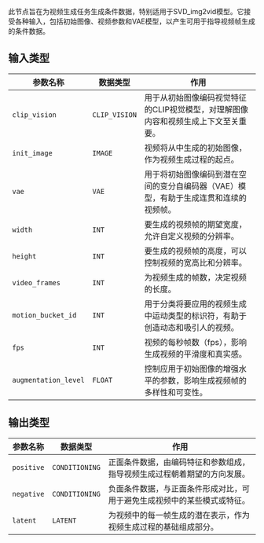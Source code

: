 
此节点旨在为视频生成任务生成条件数据，特别适用于SVD_img2vid模型。它接受各种输入，包括初始图像、视频参数和VAE模型，以产生可用于指导视频帧生成的条件数据。
## 输入类型
| 参数名称 | 数据类型 | 作用 |
| --- | --- | --- |
| `clip_vision` | `CLIP_VISION` | 用于从初始图像编码视觉特征的CLIP视觉模型，对理解图像内容和视频生成上下文至关重要。 |
| `init_image` | `IMAGE` | 视频将从中生成的初始图像，作为视频生成过程的起点。 |
| `vae` | `VAE` | 用于将初始图像编码到潜在空间的变分自编码器（VAE）模型，有助于生成连贯和连续的视频帧。 |
| `width` | `INT` | 要生成的视频帧的期望宽度，允许自定义视频的分辨率。 |
| `height` | `INT` | 要生成的视频帧的高度，可以控制视频的宽高比和分辨率。 |
| `video_frames` | `INT` | 为视频生成的帧数，决定视频的长度。 |
| `motion_bucket_id` | `INT` | 用于分类将要应用的视频生成中运动类型的标识符，有助于创造动态和吸引人的视频。 |
| `fps` | `INT` | 视频的每秒帧数（fps），影响生成视频的平滑度和真实感。 |
| `augmentation_level` | `FLOAT` | 控制应用于初始图像的增强水平的参数，影响生成视频帧的多样性和可变性。 |

## 输出类型
| 参数名称 | 数据类型 | 作用 |
| --- | --- | --- |
| `positive` | `CONDITIONING` | 正面条件数据，由编码特征和参数组成，指导视频生成过程朝着期望的方向发展。 |
| `negative` | `CONDITIONING` | 负面条件数据，与正面条件形成对比，可用于避免生成视频中的某些模式或特征。 |
| `latent` | `LATENT` | 为视频中的每一帧生成的潜在表示，作为视频生成过程的基础组成部分。 |